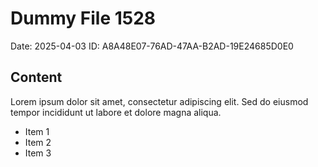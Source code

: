 # Dummy File 1528

Date: 2025-04-03
ID: A8A48E07-76AD-47AA-B2AD-19E24685D0E0

## Content

Lorem ipsum dolor sit amet, consectetur adipiscing elit.
Sed do eiusmod tempor incididunt ut labore et dolore magna aliqua.

* Item 1
* Item 2
* Item 3
